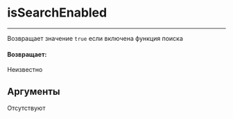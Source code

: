 # isSearchEnabled

---

Возвращает значение `true` если включена функция поиска

#### Возвращает:

Неизвестно

## Аргументы

Отсутствуют

